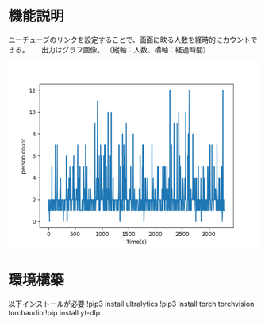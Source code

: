 
# 機能説明
ユーチューブのリンクを設定することで、画面に映る人数を経時的にカウントできる。　　
出力はグラフ画像。
（縦軸：人数、横軸：経過時間）

![出力](img/count_human_result.png)


# 環境構築
以下インストールが必要
!pip3 install ultralytics
!pip3 install torch torchvision torchaudio
!pip install yt-dlp

